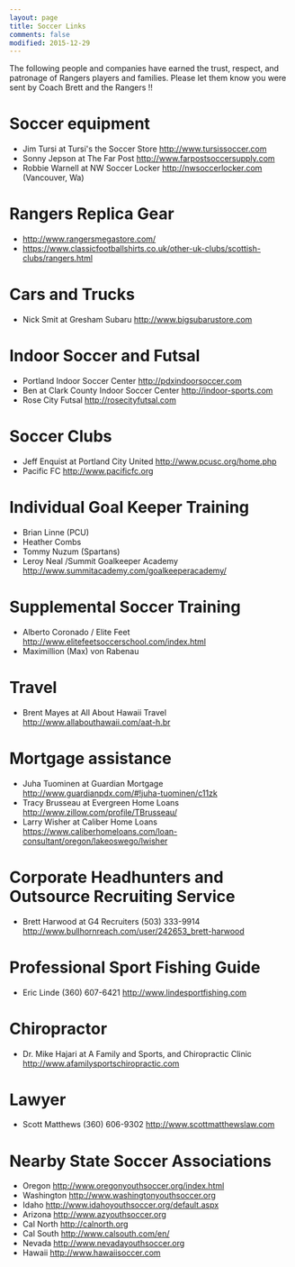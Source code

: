 ```yaml
---
layout: page
title: Soccer Links
comments: false
modified: 2015-12-29
---
```


The following people and companies have earned the trust, respect, and patronage of Rangers players and families. Please let them know you were sent by Coach Brett and the Rangers !!

# Soccer equipment

 - Jim Tursi at Tursi's the Soccer Store http://www.tursissoccer.com
 - Sonny Jepson at The Far Post http://www.farpostsoccersupply.com
 - Robbie Warnell at NW Soccer Locker http://nwsoccerlocker.com (Vancouver, Wa)

# Rangers Replica Gear

 - http://www.rangersmegastore.com/
 - https://www.classicfootballshirts.co.uk/other-uk-clubs/scottish-clubs/rangers.html

# Cars and Trucks

 - Nick Smit at Gresham Subaru http://www.bigsubarustore.com

# Indoor Soccer and Futsal

 - Portland Indoor Soccer Center http://pdxindoorsoccer.com
 - Ben at Clark County Indoor Soccer Center http://indoor-sports.com
 - Rose City Futsal http://rosecityfutsal.com

# Soccer Clubs

 - Jeff Enquist at Portland City United http://www.pcusc.org/home.php
 - Pacific FC http://www.pacificfc.org

# Individual Goal Keeper Training

 - Brian Linne (PCU)
 - Heather Combs
 - Tommy Nuzum (Spartans)
 - Leroy Neal /Summit Goalkeeper Academy http://www.summitacademy.com/goalkeeperacademy/

# Supplemental Soccer Training

 - Alberto Coronado / Elite Feet http://www.elitefeetsoccerschool.com/index.html
 - Maximillion (Max) von Rabenau

# Travel

 - Brent Mayes at All About Hawaii Travel http://www.allabouthawaii.com/aat-h.br

# Mortgage assistance

 - Juha Tuominen at Guardian Mortgage http://www.guardianpdx.com/#!juha-tuominen/c11zk
 - Tracy Brusseau at Evergreen Home Loans http://www.zillow.com/profile/TBrusseau/
 - Larry Wisher at Caliber Home Loans https://www.caliberhomeloans.com/loan-consultant/oregon/lakeoswego/lwisher

# Corporate Headhunters and Outsource Recruiting Service

 - Brett Harwood at G4 Recruiters (503) 333-9914 http://www.bullhornreach.com/user/242653_brett-harwood

# Professional Sport Fishing Guide

 - Eric Linde (360) 607-6421 http://www.lindesportfishing.com

# Chiropractor

 - Dr. Mike Hajari at A Family and Sports, and Chiropractic Clinic
http://www.afamilysportschiropractic.com

# Lawyer

 - Scott Matthews (360) 606-9302 http://www.scottmatthewslaw.com

# Nearby State Soccer Associations

 - Oregon http://www.oregonyouthsoccer.org/index.html
 - Washington http://www.washingtonyouthsoccer.org
 - Idaho http://www.idahoyouthsoccer.org/default.aspx
 - Arizona http://www.azyouthsoccer.org
 - Cal North http://calnorth.org
 - Cal South http://www.calsouth.com/en/
 - Nevada http://www.nevadayouthsoccer.org
 - Hawaii http://www.hawaiisoccer.com
